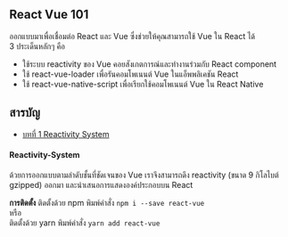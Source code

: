 ## React Vue 101
ออกแบบมาเพื่อเชื่อมต่อ React และ Vue ซึ่งช่วยให้คุณสามารถใช้ Vue ใน React ได้<br>
3 ประเด็นหลักๆ คือ<br>
- ใช้ระบบ reactivity ของ Vue คอยสังเกตการณ์และทำงานร่วมกับ React component
- ใช้ react-vue-loader เพื่อรันคอมโพเนนต์ Vue ในแอ็พพลิเคชัน React
- ใช้ react-vue-native-script เพื่อเรียกใช้คอมโพเนนต์ Vue ใน React Native

## สารบัญ
- [บทที่ 1 Reactivity System](#reactivity-system)


#### Reactivity-System
   ด้วยการออกแบบตามลำดับชั้นที่ชัดเจนของ Vue เราจึงสามารถดึง reactivity (ขนาด 9 กิโลไบต์ gzipped) ออกมา และนำเสนอการแสดงองค์ประกอบบน React<br>

**การติดตั้ง**
ติดตั้งด้วย npm พิมพ์คำสั่ง `npm i --save react-vue`<br>
หรือ<br>
ติดตั้งด้วย yarn พิมพ์คำสั่ง `yarn add react-vue`